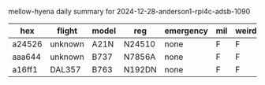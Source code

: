 mellow-hyena daily summary for 2024-12-28-anderson1-rpi4c-adsb-1090

|hex|flight|model|reg|emergency|mil|weirdo|
|--|--|--|--|--|--|--|
|a24526|unknown|A21N|N24510|none|F|F|
|aaa644|unknown|B737|N7856A|none|F|F|
|a16ff1|DAL357|B763|N192DN|none|F|F|
